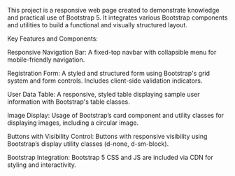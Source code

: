 This project is a responsive web page created to demonstrate knowledge and practical use of Bootstrap 5. It integrates various Bootstrap components and utilities to build a functional and visually structured layout.

Key Features and Components:

Responsive Navigation Bar: A fixed-top navbar with collapsible menu for mobile-friendly navigation.

Registration Form: A styled and structured form using Bootstrap's grid system and form controls. Includes client-side validation indicators.

User Data Table: A responsive, styled table displaying sample user information with Bootstrap's table classes.

Image Display: Usage of Bootstrap’s card component and utility classes for displaying images, including a circular image.

Buttons with Visibility Control: Buttons with responsive visibility using Bootstrap’s display utility classes (d-none, d-sm-block).

Bootstrap Integration: Bootstrap 5 CSS and JS are included via CDN for styling and interactivity.

